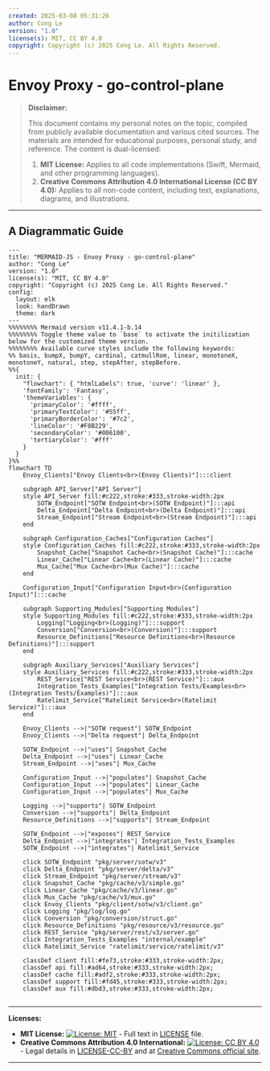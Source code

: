 ```yaml
---
created: 2025-03-08 05:31:26
author: Cong Le
version: "1.0"
license(s): MIT, CC BY 4.0
copyright: Copyright (c) 2025 Cong Le. All Rights Reserved.
---
```




# Envoy Proxy - go-control-plane
> **Disclaimer:**
>
> This document contains my personal notes on the topic,
> compiled from publicly available documentation and various cited sources.
> The materials are intended for educational purposes, personal study, and reference.
> The content is dual-licensed:
> 1. **MIT License:** Applies to all code implementations (Swift, Mermaid, and other programming languages).
> 2. **Creative Commons Attribution 4.0 International License (CC BY 4.0):** Applies to all non-code content, including text, explanations, diagrams, and illustrations.
---


## A Diagrammatic Guide 


```mermaid
---
title: "MERMAID-JS - Envoy Proxy - go-control-plane"
author: "Cong Le"
version: "1.0"
license(s): "MIT, CC BY 4.0"
copyright: "Copyright (c) 2025 Cong Le. All Rights Reserved."
config:
  layout: elk
  look: handDrawn
  theme: dark
---
%%%%%%%% Mermaid version v11.4.1-b.14
%%%%%%%% Toggle theme value to `base` to activate the initilization below for the customized theme version.
%%%%%%%% Available curve styles include the following keywords:
%% basis, bumpX, bumpY, cardinal, catmullRom, linear, monotoneX, monotoneY, natural, step, stepAfter, stepBefore.
%%{
  init: {
    "flowchart": { "htmlLabels": true, 'curve': 'linear' },
    'fontFamily': 'Fantasy',
    'themeVariables': {
      'primaryColor': '#ffff',
      'primaryTextColor': '#55ff',
      'primaryBorderColor': '#7c2',
      'lineColor': '#F8B229',
      'secondaryColor': '#006100',
      'tertiaryColor': '#fff'
    }
  }
}%%
flowchart TD
    Envoy_Clients["Envoy Clients<br>(Envoy Clients)"]:::client
    
    subgraph API_Server["API Server"]
    style API_Server fill:#c222,stroke:#333,stroke-width:2px
        SOTW_Endpoint["SOTW Endpoint<br>(SOTW Endpoint)"]:::api
        Delta_Endpoint["Delta Endpoint<br>(Delta Endpoint)"]:::api
        Stream_Endpoint["Stream Endpoint<br>(Stream Endpoint)"]:::api
    end

    subgraph Configuration_Caches["Configuration Caches"]
    style Configuration_Caches fill:#c222,stroke:#333,stroke-width:2px
        Snapshot_Cache["Snapshot Cache<br>(Snapshot Cache)"]:::cache
        Linear_Cache["Linear Cache<br>(Linear Cache)"]:::cache
        Mux_Cache["Mux Cache<br>(Mux Cache)"]:::cache
    end

    Configuration_Input["Configuration Input<br>(Configuration Input)"]:::cache

    subgraph Supporting_Modules["Supporting Modules"]
    style Supporting_Modules fill:#c222,stroke:#333,stroke-width:2px
        Logging["Logging<br>(Logging)"]:::support
        Conversion["Conversion<br>(Conversion)"]:::support
        Resource_Definitions["Resource Definitions<br>(Resource Definitions)"]:::support
    end

    subgraph Auxiliary_Services["Auxiliary Services"]
    style Auxiliary_Services fill:#c222,stroke:#333,stroke-width:2px
        REST_Service["REST Service<br>(REST Service)"]:::aux
        Integration_Tests_Examples["Integration Tests/Examples<br>(Integration Tests/Examples)"]:::aux
        Ratelimit_Service["Ratelimit Service<br>(Ratelimit Service)"]:::aux
    end

    Envoy_Clients -->|"SOTW request"| SOTW_Endpoint
    Envoy_Clients -->|"Delta request"| Delta_Endpoint
    
    SOTW_Endpoint -->|"uses"| Snapshot_Cache
    Delta_Endpoint -->|"uses"| Linear_Cache
    Stream_Endpoint -->|"uses"| Mux_Cache

    Configuration_Input -->|"populates"| Snapshot_Cache
    Configuration_Input -->|"populates"| Linear_Cache
    Configuration_Input -->|"populates"| Mux_Cache

    Logging -->|"supports"| SOTW_Endpoint
    Conversion -->|"supports"| Delta_Endpoint
    Resource_Definitions -->|"supports"| Stream_Endpoint

    SOTW_Endpoint -->|"exposes"| REST_Service
    Delta_Endpoint -->|"integrates"| Integration_Tests_Examples
    SOTW_Endpoint -->|"integrates"| Ratelimit_Service

    click SOTW_Endpoint "pkg/server/sotw/v3"
    click Delta_Endpoint "pkg/server/delta/v3"
    click Stream_Endpoint "pkg/server/stream/v3"
    click Snapshot_Cache "pkg/cache/v3/simple.go"
    click Linear_Cache "pkg/cache/v3/linear.go"
    click Mux_Cache "pkg/cache/v3/mux.go"
    click Envoy_Clients "pkg/client/sotw/v3/client.go"
    click Logging "pkg/log/log.go"
    click Conversion "pkg/conversion/struct.go"
    click Resource_Definitions "pkg/resource/v3/resource.go"
    click REST_Service "pkg/server/rest/v3/server.go"
    click Integration_Tests_Examples "internal/example"
    click Ratelimit_Service "ratelimit/service/ratelimit/v3"

    classDef client fill:#fe73,stroke:#333,stroke-width:2px;
    classDef api fill:#ad64,stroke:#333,stroke-width:2px;
    classDef cache fill:#adf2,stroke:#333,stroke-width:2px;
    classDef support fill:#fd45,stroke:#333,stroke-width:2px;
    classDef aux fill:#dbd3,stroke:#333,stroke-width:2px;
    
```



---
**Licenses:**

- **MIT License:**  [![License: MIT](https://img.shields.io/badge/License-MIT-yellow.svg)](LICENSE) - Full text in [LICENSE](LICENSE) file.
- **Creative Commons Attribution 4.0 International:** [![License: CC BY 4.0](https://licensebuttons.net/l/by/4.0/88x31.png)](LICENSE-CC-BY) - Legal details in [LICENSE-CC-BY](LICENSE-CC-BY) and at [Creative Commons official site](http://creativecommons.org/licenses/by/4.0/).

---